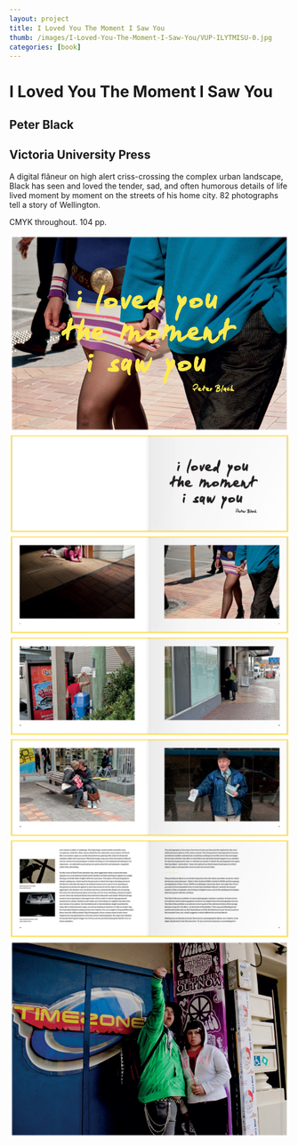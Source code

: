 ```yaml
---
layout: project
title: I Loved You The Moment I Saw You
thumb: /images/I-Loved-You-The-Moment-I-Saw-You/VUP-ILYTMISU-0.jpg
categories: [book]
---
```


# I Loved You The Moment I Saw You

## Peter Black
## Victoria University Press

A digital flâneur on high alert criss-crossing the complex urban landscape, Black has seen and loved the tender, sad, and often humorous details of life lived moment by moment on the streets of his home city. 82 photographs tell a story of Wellington.


CMYK throughout. 104 pp.

![](/images/I-Loved-You-The-Moment-I-Saw-You/VUP-ILYTMISU-1.jpg)
![](/images/I-Loved-You-The-Moment-I-Saw-You/VUP-ILYTMISU-2.jpg)
![](/images/I-Loved-You-The-Moment-I-Saw-You/VUP-ILYTMISU-3.jpg)
![](/images/I-Loved-You-The-Moment-I-Saw-You/VUP-ILYTMISU-5.jpg)
![](/images/I-Loved-You-The-Moment-I-Saw-You/VUP-ILYTMISU-6.jpg)
![](/images/I-Loved-You-The-Moment-I-Saw-You/VUP-ILYTMISU-7.jpg)
![](/images/I-Loved-You-The-Moment-I-Saw-You/VUP-ILYTMISU-8.jpg)
